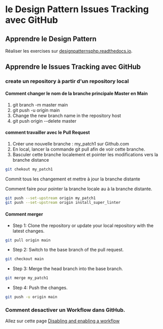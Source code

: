 # le Design Pattern   Issues Tracking avec GitHub

## Apprendre le Design Pattern
Réaliser les exercises sur  [designpatternsphp.readthedocs.io](https://designpatternsphp.readthedocs.io/en/latest/Creational/Prototype/README.html/).

## Apprendre le Issues Tracking avec GitHub

### create un repository à partir d'un repository local
#### Comment changer le nom de la branche principale Master en Main

1. git branch -m master main
2. git push -u origin main
3. Change the new branch name in the repository host
4. git push origin --delete master

#### comment travailler avec le Pull Request
1. Créer une nouvelle branche : my_patch1 sur Github.com
2. En local, lancer la commande git pull afin de voir cette branche.
3. Basculer cette branche localement et pointer les modifications vers la branche distance
```bash
git chekout my_patch1
```
Commit tous les changement et mettre à jour la branche distante

Comment faire pour pointer la branche locale au à la branche distante.

```bash
git push --set-upstream origin my_patch1
git push --set-upstream origin install_super_linter
```

#### Comment merger

* Step 1: Clone the repository or update your local repository with the latest changes.
```bash
git pull origin main
```
* Step 2: Switch to the base branch of the pull request.
```bash
git checkout main
```
* Step 3: Merge the head branch into the base branch.
```bash
git merge my_patch1
```
* Step 4: Push the changes.
```bash
git push -u origin main
```

### Comment desactiver un Workflow dans GitHub.
Allez sur cette page [Disabling and enabling a workflow](https://docs.github.com/en/actions/managing-workflow-runs/disabling-and-enabling-a-workflow)